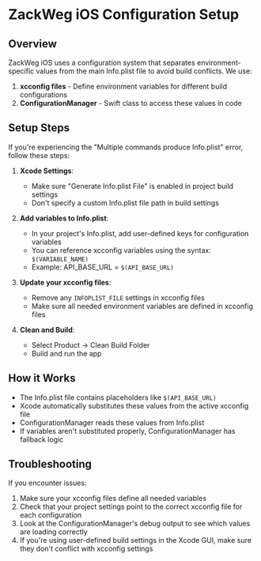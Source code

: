 # ZackWeg iOS Configuration Setup

## Overview

ZackWeg iOS uses a configuration system that separates environment-specific values from the main Info.plist file to avoid build conflicts. We use:

1. **xcconfig files** - Define environment variables for different build configurations
2. **ConfigurationManager** - Swift class to access these values in code

## Setup Steps

If you're experiencing the "Multiple commands produce Info.plist" error, follow these steps:

1. **Xcode Settings**:
   - Make sure "Generate Info.plist File" is enabled in project build settings
   - Don't specify a custom Info.plist file path in build settings

2. **Add variables to Info.plist**:
   - In your project's Info.plist, add user-defined keys for configuration variables
   - You can reference xcconfig variables using the syntax: `$(VARIABLE_NAME)`
   - Example: API_BASE_URL = `$(API_BASE_URL)`

3. **Update your xcconfig files**:
   - Remove any `INFOPLIST_FILE` settings in xcconfig files
   - Make sure all needed environment variables are defined in xcconfig files

4. **Clean and Build**:
   - Select Product → Clean Build Folder
   - Build and run the app

## How it Works

- The Info.plist file contains placeholders like `$(API_BASE_URL)`
- Xcode automatically substitutes these values from the active xcconfig file
- ConfigurationManager reads these values from Info.plist
- If variables aren't substituted properly, ConfigurationManager has fallback logic

## Troubleshooting

If you encounter issues:

1. Make sure your xcconfig files define all needed variables
2. Check that your project settings point to the correct xcconfig file for each configuration
3. Look at the ConfigurationManager's debug output to see which values are loading correctly
4. If you're using user-defined build settings in the Xcode GUI, make sure they don't conflict with xcconfig settings 
